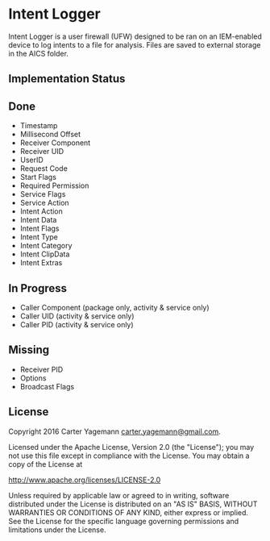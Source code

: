 Intent Logger
=============

Intent Logger is a user firewall (UFW) designed to be ran on an IEM-enabled device to log intents
to a file for analysis. Files are saved to external storage in the AICS folder.

Implementation Status
---------------------

Done
----

* Timestamp
* Millisecond Offset
* Receiver Component
* Receiver UID
* UserID
* Request Code
* Start Flags
* Required Permission
* Service Flags
* Service Action
* Intent Action
* Intent Data
* Intent Flags
* Intent Type
* Intent Category
* Intent ClipData
* Intent Extras

In Progress
-----------

* Caller Component (package only, activity & service only)
* Caller UID (activity & service only)
* Caller PID (activity & service only)

Missing
-------

* Receiver PID
* Options
* Broadcast Flags

License
-------

Copyright 2016 Carter Yagemann <carter.yagemann@gmail.com>.

Licensed under the Apache License, Version 2.0 (the "License");
you may not use this file except in compliance with the License.
You may obtain a copy of the License at

http://www.apache.org/licenses/LICENSE-2.0

Unless required by applicable law or agreed to in writing, software
distributed under the License is distributed on an "AS IS" BASIS,
WITHOUT WARRANTIES OR CONDITIONS OF ANY KIND, either express or implied.
See the License for the specific language governing permissions and
limitations under the License.